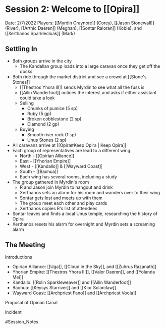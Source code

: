 # Session 2: Welcome to [[Opira]]

Date: 2/7/2022
Players: [[Myrdin Craynore]] (Corey), [[Jason Stonewall]] (River), [[Arthic Daeren]] (Meghan), [[Sontar Raloran]] (Kobie), and [[Xerthanos Sparklecloak]] (Mark)

## Settling In
- Both groups arrive in the city
	- The Kandallan group loads into a large caravan once they get off the docks
- Both ride through the market district and see a crowd at [[Stone's Stones]]
	- [[Thestros Yhora III]] sends Myrdin to see what all the fuss is
	- [[Ailin Wanderfoot]] notices the interest and asks if either assistant could take a look
	- Selling
		- Chunks of pumice (5 sp)
		- Ruby (5 gp)
		- Broken cobblestone (2 sp)
		- Diamond (2 gp)
	- Buying
		- Smooth river rock (1 sp)
		- Unus Stones (2 sp)
- All caravans arrive at [[Opira#Keep Opira | Keep Opira]] 
- Each group of representatives are lead to a different wing
	- North - [[Opirian Alliance]]
	- East - [[Yhorian Empire]]
	- West - [[Kandallo]] & [[Wayward Coast]]
	- South - [[Baohua]]
	- Each wing has several rooms, including a study
- The group gathered in Myrdin's room
	- R and Jason join Myrdin to hangout and drink
	- Xerthanos sets an alarm for his room and wanders over to their wing
	- Sontar gets lost and meets up with them
	- The group meet each other and play cards
	- Xerthanos copies R's list of attendees 
- Sontar leaves and finds a local Unus temple, researching the history of Opira
- Xerthanos resets his alarm for overnight and Myrdin sets a screaming alarm

## The Meeting
Introductions 
- Opirian Alliance: [[Uga]], [[Cloud in the Sky]], and [[Zuhrus Razanath]]
- Yhorian Empire: [[Thestros Yhora III]], [[Valor Daeren]], and [[Yolanda Mei]]
- Kandallo: [[Rolin Sparkleweaver]] and [[Ailin Wanderfoot]]
- Baohua: [[Keysys Starriver]] and [[Kior Solarclaw]]
- Wayward Coast: [[Archpriest Fano]] and [[Archpriest Voola]]

Proposal of Opirian Canal

Incident

#Session_Notes